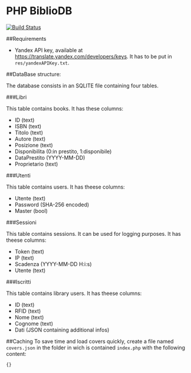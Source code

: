 # PHP BiblioDB
[![Build Status](https://status.continuousphp.com/git-hub/eutampieri/PHPBiblioDB?token=832985bb-3510-4872-ab91-435951b5a04a)](https://continuousphp.com/git-hub/eutampieri/PHPBiblioDB)

##Requirements
* Yandex API key, available at https://translate.yandex.com/developers/keys. It has to be put in `res/yandexAPIKey.txt`.

##DataBase structure:

The database consists in an SQLITE file containing four tables.

###Libri

This table contains books. It has these columns:
* ID (text)
* ISBN (text)
* Titolo (text)
* Autore (text)
* Posizione (text)
* Disponibilita (0:in prestito, 1:disponibile)
* DataPrestito (YYYY-MM-DD)
* Proprietario (text)

###Utenti

This table contains users. It has theese columns:
* Utente (text)
* Password (SHA-256 encoded)
* Master (bool)

###Sessioni

This table contains sessions. It can be used for logging purposes. It has theese columns:
* Token (text)
* IP (text)
* Scadenza (YYYY-MM-DD H:i:s)
* Utente (text)

###Iscritti

This table contains library users. It has theese columns:
* ID (text)
* RFID (text)
* Nome (text)
* Cognome (text)
* Dati (JSON containing additional infos)

##Caching
To save time and load covers quickly, create a file named `covers.json` in the
folder in wich is contained `index.php` with the following content:
```
{}
```

<!--*This software is written in Python and it manages book collections.*
You can use in two ways: 
* Single client mode, no API
* Server and clients mode, with API.

##Security
The API brought with this application is secure: json files containing users and ip whitelist are encrypted.
This allows to have a server (using a Raspberry Pi or a old PC) with all the informations and unlimited clients that request and send infos to the main server.
###Server edition
The server MUST NOT use a keyboard, a mouse or a monitor: it only needs to be plugged to the power plug and to the LAN with an Ethernet cable to avoid security problems. It's also preferrable that the server machine runs a linux server distribution because of its stability and its secure attitude. Evry machine on the net that'll use BibilioDB needs a static IP, or the DHCP setted to not change IPs.

In line 46 of api.py you can turn on or off ip check by modifying variable value to True or False. This is useful if you want to use only a limited number of client to add or lend books.
```python
ipEnabled=True
```
Before running the first time the API you should modify defalut IPs and users on lines 45,61,62,63:
```python
ip={"127.0.0.1":"Server", "enter here IP":"enter description","...":"..."}
utenti={"enter username":"enter password", "enter username 1","enter password 1","...":"..."}
badge={"enter username":"enter userID","enter username 1","enter userID 1","...":"..."}
tipoUtenti={"enter username":"enter role","enter username 1","enter role 1","...":"..."}
#Administrator role must be "admin", but you can create other roles for other users that aren't admins
```
##API
When used in Server Mode, BiblioDB provides a REST API and a JQuery Mobile WebApp, accessible via http://{serverip}:5000/static/index.html
###API URL Scheme
* */isbninfo/titolo/{isbn}* returns the title of a given ISBN
* */isbninfo/scheda/{title}* returns all the infos about a title
* */isbninfo/isbn/{title}* returns the ISBN of a given title
* */isbninfo/posizione/{isbn}* returns the position of a book
* */isbninfo/autore/{isbn}* returns a book's author given the isbn
* */lista* returns a human readable list of all books in the library
* */json* returns the database in json format
* */tsv* returns a TSV list of all books in the library
* */qrcode.png* returns a Qr Code containing the webapp's url. If the server isn't connected to the internet it gives the following:
```html
        {h1}Errore{/h1}{p}Connettere il server ad Internet.{br}{h2}Velocità Download:{/h2}{br}Modem 56 kbps:\t1s{br}ADSL:\t{1s{/p}
```
* */add/{user}/{password}/{title}/{isbn}/{author}/{position}* adds a book to the library. The password is sent in SHA512 format
* *presta/{user}/{password}/{isbn}/{LibraryUserID}/{Status}* lends a book. The password is sent in SHA512 format, LibraryUserID is the person who you lend the book and Status is the book state: 0 to lent and 1 to return books.

##Databases
There are three main databases, two of them encrypted using AES16.
All of them are Python dictionaries packed into a JSON file.
* The first, *bibliodb.json*, is the main database, with inside following dictionaries packed in this order: *ISBNuse, Book position, Title and ISBN, ISBN and Title, ISBN and Author, filename for TSV export, who owns the ISBN (Biblioteca means library), the maximum amount of days allowed for a lend, ISBN lending date*. This file is created the first time when starting the main program.
* The second, *bibliodb-utenti.json*, contains all users of the system with their IDs and their privileges. Unlike *bibliodb.json*, it's created the first time when running the API.
* The third, *ipWhitelist.json*, contains the IP whitelist, used for authentication. The file is created the first time while starting the API

##SetUp
### Windows:
* Download [this EXE](https://github.com/eutampieri/BiblioDB/releases)
* Run it and extract. 

### Mac OS X or Linux:
* Open a terminal and past the following code:
```
git clone https://github.com/eutampieri/BiblioDB.git
cd BiblioDB
python bibliodb_gui.pyw
```-->